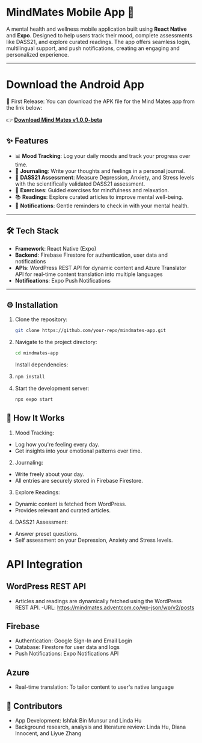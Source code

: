 # MindMates Mobile App 🚀

A mental health and wellness mobile application built using **React Native** and **Expo**. Designed to help users track their mood, complete assessments like DASS21, and explore curated readings. The app offers seamless login, multilingual support, and push notifications, creating an engaging and personalized experience.

---
# Download the Android App

🎉 First Release: You can download the APK file for the Mind Mates app from the link below:

👉 [**Download Mind Mates v1.0.0-beta**](https://github.com/ishfakrafi/mind-mates/releases/tag/v1.0.0-beta)


## ✨ Features

- 📊 **Mood Tracking**: Log your daily moods and track your progress over time.
- 📄 **Journaling**: Write your thoughts and feelings in a personal journal.
- 📝 **DASS21 Assessment**: Measure Depression, Anxiety, and Stress levels with the scientifically validated DASS21 assessment.
- 🧘 **Exercises**: Guided exercises for mindfulness and relaxation.
- 📚 **Readings**: Explore curated articles to improve mental well-being.
- 🔔 **Notifications**: Gentle reminders to check in with your mental health.

---

## 🛠️ Tech Stack

- **Framework**: React Native (Expo)
- **Backend**: Firebase Firestore for authentication, user data and notifications
- **APIs**: WordPress REST API for dynamic content and Azure Translator API for real-time content translation into multiple languages
- **Notifications**: Expo Push Notifications

---

## ⚙️ Installation

1. Clone the repository:
   ```bash
   git clone https://github.com/your-repo/mindmates-app.git
   ```
2. Navigate to the project directory:
   ```bash
   cd mindmates-app
   ```
   Install dependencies:
3. ```bash
   npm install
   ```
4. Start the development server:
   ```bash
   npx expo start
   ```

## 🌟 How It Works
1. Mood Tracking:
- Log how you're feeling every day.
- Get insights into your emotional patterns over time.
2. Journaling:
- Write freely about your day.
- All entries are securely stored in Firebase Firestore.
3. Explore Readings:
- Dynamic content is fetched from WordPress.
- Provides relevant and curated articles.
4. DASS21 Assessment:
- Answer preset questions.
- Self assessment on your Depression, Anxiety and Stress levels.

# API Integration
## WordPress REST API
- Articles and readings are dynamically fetched using the WordPress REST API.
-URL: https://mindmates.adventcom.co/wp-json/wp/v2/posts
## Firebase
- Authentication: Google Sign-In and Email Login
- Database: Firestore for user data and logs
- Push Notifications: Expo Notifications API
## Azure
- Real-time translation: To tailor content to user's native language


## 🤝 Contributors
- App Development: Ishfak Bin Munsur and Linda Hu
- Background research, analysis and literature review: Linda Hu, Diana Innocent, and Liyue Zhang
